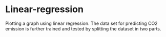 # Linear-regression
Plotting a graph using linear regression. The data set for predicting CO2 emission is further trained and tested by splitting the dataset in two parts.
